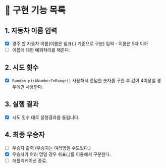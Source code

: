# 📝 구현 기능 목록

## 1. 자동차 이름 입력

- [x] 경주 할 자동차 이름(이름은 쉼표(,) 기준으로 구분) 입력 - 이름은 5자 이하
- [ ] 이름에 대한 예외처리를 해준다.

## 2. 시도 횟수

- [x] `Random.pickNumberInRange()` 사용해서 랜덤한 숫자를 구한 후 값이 4이상일 경우에만 사용한다.

## 3. 실행 결과

- [x] 시도 횟수 대로 실행결과를 돌립니다.

## 4. 최종 우승자

- [ ] 우승자 출력 (우승자는 여러명일 수도있다.)
- [x] 우승자가 여러 명일 경우 쉬표(,)를 이용해서 구분한다.
- [ ] 애플리케이션 종료.
